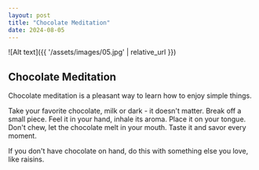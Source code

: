 ```yaml
---
layout: post
title: "Chocolate Meditation"
date: 2024-08-05
---
```


![Alt text]({{ '/assets/images/05.jpg' | relative_url }})

## Chocolate Meditation

Chocolate meditation is a pleasant way to learn how to enjoy simple things.

Take your favorite chocolate, milk or dark - it doesn't matter. Break off a small piece. Feel it in your hand, inhale its aroma. Place it on your tongue. Don't chew, let the chocolate melt in your mouth. Taste it and savor every moment.

If you don't have chocolate on hand, do this with something else you love, like raisins.